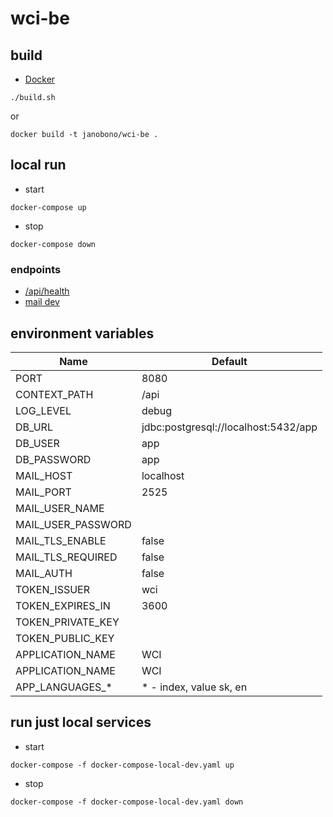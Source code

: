 # wci-be

## build

- [Docker](https://docs.docker.com/get-docker/)

```shell
./build.sh
```

or

```shell
docker build -t janobono/wci-be .
```

## local run

- start

```shell
docker-compose up
```

- stop

```shell
docker-compose down
```

### endpoints

- [/api/health](http://localhost:8080/api/health)
- [mail dev](http://localhost:8081)

## environment variables

| Name               | Default                              |
|--------------------|--------------------------------------|
| PORT               | 8080                                 |
| CONTEXT_PATH       | /api                                 |
| LOG_LEVEL          | debug                                |
| DB_URL             | jdbc:postgresql://localhost:5432/app |
| DB_USER            | app                                  |
| DB_PASSWORD        | app                                  |
| MAIL_HOST          | localhost                            |
| MAIL_PORT          | 2525                                 |
| MAIL_USER_NAME     |                                      |
| MAIL_USER_PASSWORD |                                      |
| MAIL_TLS_ENABLE    | false                                |
| MAIL_TLS_REQUIRED  | false                                |
| MAIL_AUTH          | false                                |
| TOKEN_ISSUER       | wci                                  |
| TOKEN_EXPIRES_IN   | 3600                                 |
| TOKEN_PRIVATE_KEY  |                                      |
| TOKEN_PUBLIC_KEY   |                                      |
| APPLICATION_NAME   | WCI                                  |
| APPLICATION_NAME   | WCI                                  |
| APP_LANGUAGES_*    | * - index, value sk, en              |

## run just local services

- start

```shell
docker-compose -f docker-compose-local-dev.yaml up
```

- stop

```shell
docker-compose -f docker-compose-local-dev.yaml down
```
